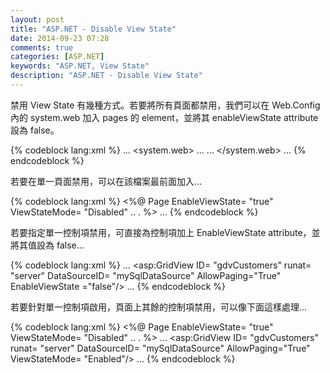 ```yaml
---
layout: post
title: "ASP.NET - Disable View State"
date: 2014-09-23 07:28
comments: true
categories: [ASP.NET]
keywords: "ASP.NET, View State"
description: "ASP.NET - Disable View State"
---
```


禁用 View State 有幾種方式。若要將所有頁面都禁用，我們可以在 Web.Config 內的 system.web 加入 pages 的 element，並將其 enableViewState attribute 設為 false。  

<!-- More -->

{% codeblock lang:xml %}
...
<system.web>
...
<pages enableViewState= "false"/>
...
</system.web>
...
{% endcodeblock %}


若要在單一頁面禁用，可以在該檔案最前面加入...  

{% codeblock lang:xml %}
<%@ Page EnableViewState= "true" ViewStateMode= "Disabled" .. . %>
...
{% endcodeblock %}


若要指定單一控制項禁用，可直接為控制項加上 EnableViewState attribute，並將其值設為 false...  

{% codeblock lang:xml %}
...
<asp:GridView ID= "gdvCustomers" runat= "server" DataSourceID= "mySqlDataSource" AllowPaging="True" EnableViewState ="false"/>
...
{% endcodeblock %}


若要針對單一控制項啟用，頁面上其餘的控制項禁用，可以像下面這樣處理...  

{% codeblock lang:xml %}
<%@ Page EnableViewState= "true" ViewStateMode= "Disabled" .. . %>
...
<asp:GridView ID= "gdvCustomers" runat= "server" DataSourceID= "mySqlDataSource" AllowPaging="True" ViewStateMode= "Enabled"/>
...
{% endcodeblock %}
